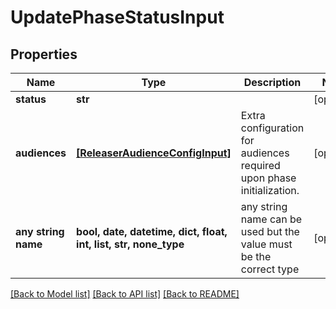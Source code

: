 # UpdatePhaseStatusInput


## Properties
Name | Type | Description | Notes
------------ | ------------- | ------------- | -------------
**status** | **str** |  | [optional] 
**audiences** | [**[ReleaserAudienceConfigInput]**](ReleaserAudienceConfigInput.md) | Extra configuration for audiences required upon phase initialization. | [optional] 
**any string name** | **bool, date, datetime, dict, float, int, list, str, none_type** | any string name can be used but the value must be the correct type | [optional]

[[Back to Model list]](../README.md#documentation-for-models) [[Back to API list]](../README.md#documentation-for-api-endpoints) [[Back to README]](../README.md)


